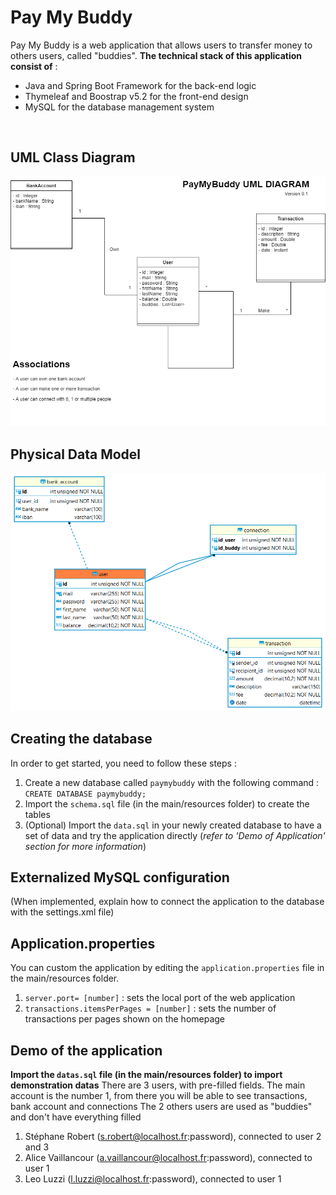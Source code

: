 # Pay My Buddy
Pay My Buddy is a web application that allows users to transfer money to others users, called "buddies".
**The technical stack of this application consist of** :
- Java and Spring Boot Framework for the back-end logic
- Thymeleaf and Boostrap v5.2 for the front-end design
- MySQL for the database management system

<br>

## UML Class Diagram
![uml](./readme/paymybuddy-uml.png)

## Physical Data Model
![pdm](./readme/paymybuddy-mpd.png)

## Creating the database
In order to get started, you need to follow these steps :
1. Create a new database called `paymybuddy` with the following command : `CREATE DATABASE paymybuddy;`
2. Import the `schema.sql` file (in the main/resources folder) to create the tables
3. (Optional) Import the `data.sql` in your newly created database to have a set of data and try the application directly (*refer to 'Demo of Application' section for more information*)

## Externalized MySQL configuration
(When implemented, explain how to connect the application to the database with the settings.xml file)

## Application.properties
You can custom the application by editing the `application.properties` file in the main/resources folder.
1. `server.port= [number]` : sets the local port of the web application
2. `transactions.itemsPerPages = [number]` : sets the number of transactions per pages shown on the homepage

## Demo of the application
**Import the `datas.sql` file (in the main/resources folder) to import demonstration datas**
There are 3 users, with pre-filled fields. The main account is the number 1, from there you will be able to see transactions, bank account and connections
The 2 others users are used as "buddies" and don't have everything filled
1. Stéphane Robert (s.robert@localhost.fr:password), connected to user 2 and 3
2. Alice Vaillancour (a.vaillancour@localhost.fr:password), connected to user 1
3. Leo Luzzi (l.luzzi@localhost.fr:password), connected to user 1